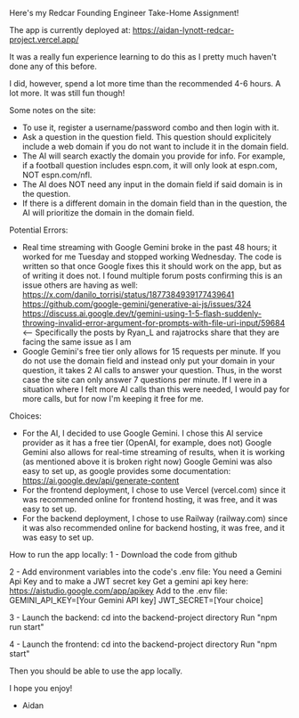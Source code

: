 Here's my Redcar Founding Engineer Take-Home Assignment! 

The app is currently deployed at: https://aidan-lynott-redcar-project.vercel.app/

It was a really fun experience learning to do this as I pretty much haven't done any of this before. 

I did, however, spend a lot more time than the recommended 4-6 hours. A lot more. It was still fun though!

Some notes on the site:
- To use it, register a username/password combo and then login with it.
- Ask a question in the question field. This question should explicitely include a web domain if you do not want to include it in the domain field.
- The AI will search exactly the domain you provide for info. For example, if a football question includes espn.com, it will only look at espn.com, NOT espn.com/nfl.
- The AI does NOT need any input in the domain field if said domain is in the question.
- If there is a different domain in the domain field than in the question, the AI will prioritize the domain in the domain field.

Potential Errors:
- Real time streaming with Google Gemini broke in the past 48 hours; it worked for me Tuesday and stopped working Wednesday.
The code is written so that once Google fixes this it should work on the app, but as of writing it does not.
I found multiple forum posts confirming this is an issue others are having as well:
https://x.com/danilo_torrisi/status/1877384939177439641
https://github.com/google-gemini/generative-ai-js/issues/324
https://discuss.ai.google.dev/t/gemini-using-1-5-flash-suddenly-throwing-invalid-error-argument-for-prompts-with-file-uri-input/59684 <-- Specifically the posts by Ryan_L and rajatrocks share that they are facing the same issue as I am
- Google Gemini's free tier only allows for 15 requests per minute.
If you do not use the domain field and instead only put your domain in your question, it takes 2 AI calls to answer your question.
Thus, in the worst case the site can only answer 7 questions per minute.
If I were in a situation where I felt more AI calls than this were needed, I would pay for more calls, but for now I'm keeping it free for me.

Choices:
- For the AI, I decided to use Google Gemini. I chose this AI service provider as it has a free tier (OpenAI, for example, does not)
Google Gemini also allows for real-time streaming of results, when it is working (as mentioned above it is broken right now)
Google Gemini was also easy to set up, as google provides some documentation: https://ai.google.dev/api/generate-content
- For the frontend deployment, I chose to use Vercel (vercel.com) since it was recommended online for frontend hosting, it was free, and it was easy to set up.
- For the backend deployment, I chose to use Railway (railway.com) since it was also recommended online for backend hosting, it was free, and it was easy to set up.

How to run the app locally:
1 - Download the code from github
  
2 - Add environment variables into the code's .env file:
You need a Gemini Api Key and to make a JWT secret key
Get a gemini api key here: https://aistudio.google.com/app/apikey
Add to the .env file:
GEMINI_API_KEY=[Your Gemini API key]
JWT_SECRET=[Your choice]

3 - Launch the backend:
cd into the backend-project directory
Run "npm run start"

4 - Launch the frontend:
cd into the backend-project directory
Run "npm start"

Then you should be able to use the app locally.

I hope you enjoy!

- Aidan

